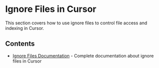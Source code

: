 # Ignore Files in Cursor

This section covers how to use ignore files to control file access and indexing in Cursor.

## Contents

- [Ignore Files Documentation](ignore-files.md) - Complete documentation about ignore files in Cursor 